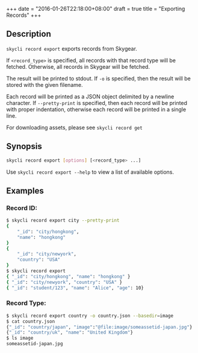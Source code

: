 +++
date = "2016-01-26T22:18:00+08:00"
draft = true
title = "Exporting Records"
+++

## Description
`skycli record export` exports records from Skygear.

If `<record_type>` is specified, all records with that record type will be fetched. Otherwise, all records in Skygear will be fetched.

The result will be printed to stdout. If `-o` is specified, then the result will be stored with the given filename.

Each record will be printed as a JSON object delimited by a newline character. If `--pretty-print` is specified, then each record will be printed with proper indentation, otherwise each record will be printed in a single line.

For downloading assets, please see `skycli record get`

## Synopsis

```bash
skycli record export [options] [<record_type> ...]
```

Use `skycli record export --help` to view a list of available options.

## Examples

### Record ID:
```bash
$ skycli record export city --pretty-print
{
    "_id": "city/hongkong",
    "name": "hongkong"
}
{
    "_id": "city/newyork",
    "country": "USA"
}
$ skycli record export
{ "_id": "city/hongkong", "name": "hongkong" }
{ "_id": "city/newyork", "country": "USA" }
{ "_id": "student/123", "name": "Alice", "age": 10}
```

### Record Type:
```bash
$ skycli record export country -o country.json --basedir=image
$ cat country.json
{"_id": "country/japan", "image":"@file:image/someassetid-japan.jpg"}
{"_id": "country/uk", "name": "United Kingdom"}
$ ls image
someassetid-japan.jpg
```
